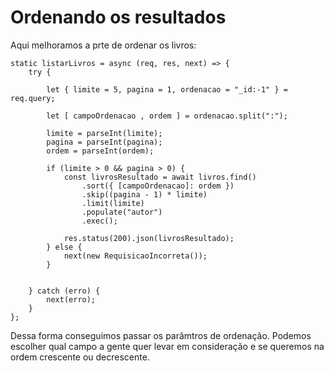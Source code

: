 # Ordenando os resultados

Aqui melhoramos a prte de ordenar os livros:

    static listarLivros = async (req, res, next) => {
        try {

            let { limite = 5, pagina = 1, ordenacao = "_id:-1" } = req.query;

            let [ campoOrdenacao , ordem ] = ordenacao.split(":");

            limite = parseInt(limite);
            pagina = parseInt(pagina);
            ordem = parseInt(ordem);

            if (limite > 0 && pagina > 0) {
                const livrosResultado = await livros.find()
                    .sort({ [campoOrdenacao]: ordem })
                    .skip((pagina - 1) * limite)
                    .limit(limite)
                    .populate("autor")
                    .exec();

                res.status(200).json(livrosResultado);
            } else {
                next(new RequisicaoIncorreta());
            }

            
        } catch (erro) {
            next(erro);
        }
    };

Dessa forma conseguimos passar os parâmtros de ordenação. Podemos escolher qual campo a gente quer levar em consideração e se queremos na ordem crescente ou decrescente.
